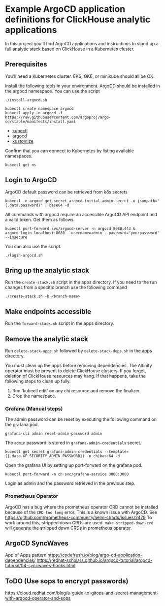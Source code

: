 # Example ArgoCD application definitions for ClickHouse analytic applications

In this project you'll find ArgoCD applications and instructions to stand up 
a full analytic stack based on ClickHouse in a Kubernetes cluster. 

## Prerequisites

You'll need a Kubernetes cluster. EKS, GKE, or minikube should all be OK. 

Install the following tools in your environment. ArgoCD should be installed
in the argocd namespace. 
You can use the script
```
./install-argocd.sh
```

```
kubectl create namespace argocd
kubectl apply -n argocd -f https://raw.githubusercontent.com/argoproj/argo-cd/stable/manifests/install.yaml
```
* [kubectl](https://kubernetes.io/docs/tasks/tools/#kubectl)
* [argocd](https://argo-cd.readthedocs.io/en/stable/getting_started/)
* [kustomize](https://kubectl.docs.kubernetes.io/installation/kustomize/)

Confirm that you can connect to Kubernetes by listing available namespaces.
```
kubectl get ns
```

## Login to ArgoCD

ArgoCD default password can be retrieved from k8s secrets
```
kubectl -n argocd get secret argocd-initial-admin-secret -o jsonpath="{.data.password}" | base64 -d
```
All commands with argocd require an accessible ArgoCD API endpoint and a
valid token. Get them as follows.
```
kubectl port-forward svc/argocd-server -n argocd 8080:443 &
argocd login localhost:8080 --username=admin --password="yourpassword" --insecure
```

You can also use the script.
```
./login-argocd.sh
```
## Bring up the analytic stack

Run the `create-stack.sh` script in the apps directory.
If you need to the run changes from a specific branch
use the following command
```
./create-stack.sh -b <branch-name>
```

## Make endpoints accessible

Run the `forward-stack.sh` script in the apps directory.

## Remove the analytic stack

Run `delete-stack-apps.sh` followed by `delete-stack-deps.sh` in the
apps directory. 

You must clean up the apps before removing dependencies. The Altinity 
operator must be present to delete ClickHouse clusters. If you forget, 
deletion of ClickHouse resources may hang. If that happens, take the 
following steps to clean up fully. 

1. Run 'kubectl edit' on any chi resource and remove the finalizer. 
2. Drop the namespace. 

### Grafana (Manual steps)
The admin password can be reset by executing the following command on the grafana pod.
```
grafana-cli admin reset-admin-password admin
```

The `admin` password is stored in `grafana-admin-credentials` secret.
```
kubectl get secret grafana-admin-credentials --template={{.data.GF_SECURITY_ADMIN_PASSWORD}} -n ch|base64 -d
```

Open the grafana UI by setting up port-forward on the grafana pod.
```
kubectl port-forward -n ch svc/grafana-service 3000:3000
```
Login as admin and the password retrieved in the previous step.

### Prometheus Operator
ArgoCD has a bug where the prometheus operator CRD cannot be installed
because of the `CRD too long` error.
This is a known issue with ArgoCD. See
https://github.com/prometheus-community/helm-charts/issues/2479
To work around this, stripped down CRDs are used.
`make stripped-down-crd` will generate the stripped down CRDs in prometheus operator.


## ArgoCD SyncWaves
App of Apps pattern
https://codefresh.io/blog/argo-cd-application-dependencies/
https://redhat-scholars.github.io/argocd-tutorial/argocd-tutorial/04-syncwaves-hooks.html

## ToDO (Use sops to encrypt passwords)
https://cloud.redhat.com/blog/a-guide-to-gitops-and-secret-management-with-argocd-operator-and-sops